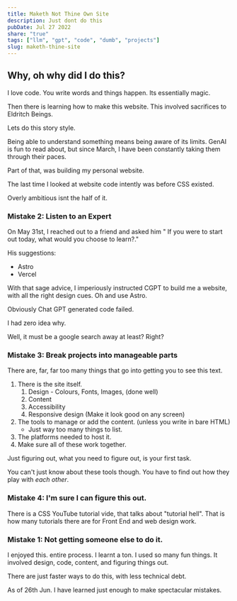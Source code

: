 ```yaml
---
title: Maketh Not Thine Own Site
description: Just dont do this
pubDate: Jul 27 2022
share: "true"
tags: ["llm", "gpt", "code", "dumb", "projects"]
slug: maketh-thine-site
---
```

## Why, oh why did I do this?

I love code. You write words and things happen.  Its essentially magic.

Then there is learning how to make this website. This involved sacrifices to Eldritch Beings.

Lets do this story style.

Being able to understand something means being aware of its limits. GenAI is fun to read about, but since March, I have been constantly taking them through their paces.

Part of that, was building my personal website.

The last time I looked at website code intently was before CSS existed.

Overly ambitious isnt the half of it.

### Mistake 2: Listen to an Expert

On May 31st, I reached out to a friend and  asked him " If you were to start out today, what would you choose to learn?."

His suggestions:
- Astro
- Vercel

With that sage advice, I imperiously instructed CGPT  to build me a website, with all the right design cues. Oh and use Astro.

Obviously Chat GPT generated code failed. 

I had zero idea why. 

Well, it must be a google search away at least? Right?

### Mistake 3: Break projects into manageable parts

There are, far, far too many things that go into getting you to see this text.

1) There is the site itself. 
	1) Design - Colours, Fonts, Images, (done well)
	2) Content
	3) Accessibility
	4) Responsive design (Make it look good on any screen)
2) The tools to manage or add the content. (unless you write in bare HTML)
	- Just way too many things to list.
3) The platforms needed to host it.
4) Make sure all of these work together.

Just figuring out, what you need to figure out, is your first task. 

You can't just know about these tools though. You have to find out how they play with *each other*. 


### Mistake 4: I'm sure I can figure this out.

There is a CSS YouTube tutorial vide, that talks about "tutorial hell". That is how many tutorials there are for Front End and web design work.




### **Mistake 1**: Not getting someone else to do it.

I enjoyed this. entire process. I learnt a ton. I used so many fun things. It involved design, code, content, and figuring things out. 

There are just faster ways to do this, with less technical debt.

As of 26th Jun. I have learned just enough to make spectacular mistakes.
